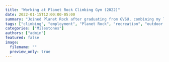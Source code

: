 ```yaml
---
title: "Working at Planet Rock Climbing Gym (2022)"
date: 2022-01-15T12:00:00-05:00
summary: "Joined Planet Rock after graduating from GVSU, combining my love for climbing with work in community recreation and instruction."
tags: ["climbing", "employment", "Planet Rock", "recreation", "outdoor leadership"]
categories: ["Milestones"]
authors: ["admin"]
featured: false
image:
  filename: ""
  preview_only: true
---
```

